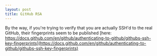 ```yaml
---
layout: post
title: GitHub RSA
---
```


By the way, if you're trying to verify that you are actually SSH'd to the real GitHub, their fingerprints seem to be published [here: https://docs.github.com/en/github/authenticating-to-github/githubs-ssh-key-fingerprints](https://docs.github.com/en/github/authenticating-to-github/githubs-ssh-key-fingerprints)



